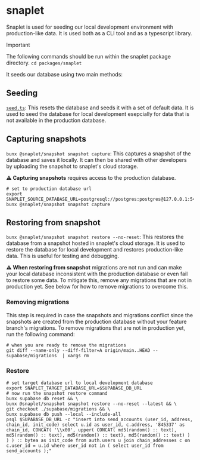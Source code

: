 # snaplet

Snaplet is used for seeding our local development environment with production-like data. It is used both as a CLI tool and as a typescript library.

> [!IMPORTANT]
> The following commands should be run within the snaplet package directory.
> `cd packages/snaplet`

It seeds our database using two main methods:

## Seeding

[`seed.ts`](./seed.ts): This resets the database and seeds it with a set of default data. It is used to seed the database for local development esepcially for data that is not available in the production database.

## Capturing snapshots

`bunx @snaplet/snapshot snapshot capture`: This captures a snapshot of the database and saves it locally. It can then be shared with other developers by uploading the snapshot to snaplet's cloud storage.

**⚠️ Capturing snapshots** requires access to the production database.

```shell
# set to production database url
export SNAPLET_SOURCE_DATABASE_URL=postgresql://postgres:postgres@127.0.0.1:54322/postgres
bunx @snaplet/snapshot snapshot capture
```

## Restoring from snapshot

`bunx @snaplet/snapshot snapshot restore --no-reset`: This restores the database from a snapshot hosted in snaplet's cloud storage. It is used to restore the database for local development and restores production-like data. This is useful for testing and debugging.

**⚠️ When restoring from snapshot** migrations are not run and can make your local database inconsistent with the production database or even fail to restore some data. To mitigate this, remove any migrations that are not in production yet. See below for how to remove migrations to overcome this.

### Removing migrations

This step is required in case the snapshots and migrations conflict since the snapshots are created from the production database without your feature branch's migrations. To remove migrations that are not in production yet, run the following command:

```shell
# when you are ready to remove the migrations
git diff --name-only --diff-filter=A origin/main..HEAD -- supabase/migrations  | xargs rm
```

### Restore

```shell
# set target database url to local development database
export SNAPLET_TARGET_DATABASE_URL=$SUPABASE_DB_URL
# now run the snapshot restore command
bunx supabase db reset && \
bunx @snaplet/snapshot snapshot restore --no-reset --latest && \
git checkout ./supabase/migrations && \
bunx supabase db push --local --include-all
psql $SUPABASE_DB_URL -c "insert into send_accounts (user_id, address, chain_id, init_code) select u.id as user_id, c.address, '845337' as chain_id, CONCAT( '\\x00', upper( CONCAT( md5(random() :: text), md5(random() :: text), md5(random() :: text), md5(random() :: text) ) ) ) :: bytea as init_code from auth.users u join chain_addresses c on c.user_id = u.id where user_id not in ( select user_id from send_accounts );"
```
